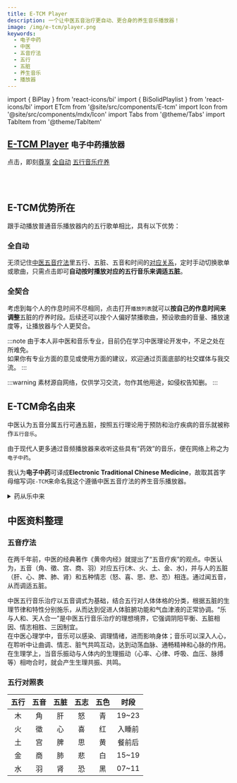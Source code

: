 ```yaml
---
title: E-TCM Player
description: 一个让中医五音治疗更自动、更合身的养生音乐播放器！
image: /img/e-tcm/player.png
keywords:
  - 电子中药
  - 中医
  - 五音疗法
  - 五行
  - 五脏
  - 养生音乐
  - 播放器
---
```


import { BiPlay } from 'react-icons/bi'
import { BiSolidPlaylist } from 'react-icons/bi'
import ETcm from '@site/src/components/E-tcm'
import Icon from '@site/src/components/mdx/Icon'
import Tabs from '@theme/Tabs'
import TabItem from '@theme/TabItem'

## [E-TCM Player](#e-tcm命名由来) <small>电子中药播放器</small>
点击<Icon Component={BiPlay}></Icon>，即刻[尊享](#全契合) [全自动](#全自动) [五行音乐疗养](#五音疗法)

<ETcm></ETcm>

<br></br>

## E-TCM优势所在
跟手动播放普通音乐播放器内的五行歌单相比，具有以下优势：

### 全自动
无须记住[中医五音疗法](#中医五音疗法)里五行、五脏、五音和时间的[对应关系](#五行对照表)，定时手动切换歌单或歌曲，只需点击<Icon Component={BiPlay}></Icon>即可**自动按时播放对应的五行音乐来调适五脏**。

### 全契合
考虑到每个人的作息时间不尽相同，点击<Icon Component={BiSolidPlaylist}></Icon>打开`播放列表`就可以**按自己的作息时间来调整**五脏的疗养时段。后续还可以按个人偏好禁播歌曲，预设歌曲的音量、播放速度等，让播放器与个人更契合。

:::note
由于本人非中医和音乐专业，目前仍在学习中医理论开发中，不足之处在所难免。  
如果你有专业方面的意见或使用方面的建议，欢迎通过页面底部的社交媒体与我交流。
:::

:::warning
素材源自网络，仅供学习交流，勿作其他用途，如侵权告知删。
:::

## E-TCM命名由来

中医认为五音分属五行可通五脏，按照五行理论用于预防和治疗疾病的音乐就被称作`五行音乐`。

由于现代人更多通过音频播放器来收听这些具有“药效”的音乐，便在网络上称之为`电子中药`。

我认为**电子中药**可译成**Electronic Traditional Chinese Medicine**，故取其首字母缩写词`E-TCM`来命名我这个遵循中医五音疗法的养生音乐播放器。

<details>
  <summary>药从乐中来</summary>

  仓颉造“樂”（乐）字，是根据黄帝战蚩尤这段历史。
  
  中国古代打仗时要擂战鼓，古时黄帝大败蚩尤，蚩尤的士兵被战鼓震昏。黄帝是一位仁慈的君主。为了治愈这些士兵，就做了一个金属钟型的东西，中间是铜，两边是丝弦，架在木头架子上演奏，也就是现在所说的乐器。按照古字篆字写法，“樂”这个字中间是个白字，白代表金属，五行中金对应白色。两边是丝弦，底下是木，架在木头架子上在演奏。仓颉就根据这个金属钟形的东西造出了乐字。
  
  那么这个东西当时造出来干什么用呢？就是为了招魂，为蚩尤士兵招魂。所以音乐是用来治病的，后来发现地上的很多野草也能治病，所以“樂”字上头加了一个草头，就成了“藥”（药）。
</details>

## 中医资料整理

### 五音疗法

在两千年前，中医的经典著作《黄帝内经》就提出了“五音疗疾”的观点。中医认为，五音（角、徵、宫、商、羽）对应五行(木、火、土、金、水)，并与人的五脏（肝、心、脾、肺、肾）和五种情志（怒、喜、思、悲、恐）相连。通过闻五音，从而调适五脏。

中医五行音乐治疗以五音调式为基础，结合五行对人体体格的分类，根据五脏的生理节律和特性分别施乐，从而达到促进人体脏腑功能和气血津液的正常协调。“乐与人和、天人合一”是中医五行音乐治疗的理想境界，它强调阴阳平衡、五脏相因、情志相胜、三因制宜。  
在中医心理学中，音乐可以感染、调理情绪，进而影响身体；音乐可以深入人心，在聆听中让曲调、情志、脏气共鸣互动，达到动荡血脉、通畅精神和心脉的作用。  
在生理学上，当音乐振动与人体内的生理振动（心率、心律、呼吸、血压、脉搏等）相吻合时，就会产生生理共振、共鸣。

### 五行对照表
| 五行 | 五音 | 五脏 | 五志 | 五色 | 时段 |
|:---:|:---:|:---:|:----:|:---:|:---:|
| 木 | 角 | 肝 | 怒 | 青 | 19~23 |
| 火 | 徵 | 心 | 喜 | 红 | 入睡前 |
| 土 | 宫 | 脾 | 思 | 黄 | 餐前后 |
| 金 | 商 | 肺 | 悲 | 白 | 15~19 |
| 水 | 羽 | 肾 | 恐 | 黑 | 07~11 |
